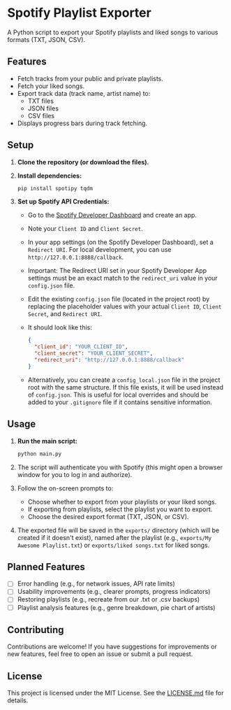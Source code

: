 # Spotify Playlist Exporter

A Python script to export your Spotify playlists and liked songs to various formats (TXT, JSON, CSV).

## Features

- Fetch tracks from your public and private playlists.
- Fetch your liked songs.
- Export track data (track name, artist name) to:
    - TXT files
    - JSON files
    - CSV files
- Displays progress bars during track fetching.

## Setup

1.  **Clone the repository (or download the files).**
2.  **Install dependencies:**

    ```bash
    pip install spotipy tqdm
    ```
3.  **Set up Spotify API Credentials:**
    *   Go to the [Spotify Developer Dashboard](https://developer.spotify.com/dashboard/) and create an app.
    *   Note your `Client ID` and `Client Secret`.
    *   In your app settings (on the Spotify Developer Dashboard), set a `Redirect URI`. For local development, you can use `http://127.0.0.1:8888/callback`.
    *   Important: The Redirect URI set in your Spotify Developer App settings must be an exact match to the `redirect_uri` value in your `config.json` file.
    *   Edit the existing `config.json` file (located in the project root) by replacing the placeholder values with your actual `Client ID`, `Client Secret`, and `Redirect URI`.
    *   It should look like this:

        ```json
        {
          "client_id": "YOUR_CLIENT_ID",
          "client_secret": "YOUR_CLIENT_SECRET",
          "redirect_uri": "http://127.0.0.1:8888/callback"
        }
        ```
    *   Alternatively, you can create a `config_local.json` file in the project root with the same structure. If this file exists, it will be used instead of `config.json`. This is useful for local overrides and should be added to your `.gitignore` file if it contains sensitive information.

## Usage

1.  **Run the main script:**

    ```bash
    python main.py
    ```
2.  The script will authenticate you with Spotify (this might open a browser window for you to log in and authorize).
3.  Follow the on-screen prompts to:
    *   Choose whether to export from your playlists or your liked songs.
    *   If exporting from playlists, select the playlist you want to export.
    *   Choose the desired export format (TXT, JSON, or CSV).
4.  The exported file will be saved in the `exports/` directory (which will be created if it doesn't exist), named after the playlist (e.g., `exports/My Awesome Playlist.txt`) or `exports/liked songs.txt` for liked songs.

## Planned Features

- [ ] Error handling (e.g., for network issues, API rate limits)
- [ ] Usability improvements (e.g., clearer prompts, progress indicators)
- [ ] Restoring playlists (e.g., recreate from our .txt or .csv backups)
- [ ] Playlist analysis features (e.g., genre breakdown, pie chart of artists)

## Contributing

Contributions are welcome! If you have suggestions for improvements or new features, feel free to open an issue or submit a pull request.

## License

This project is licensed under the MIT License. See the [LICENSE.md](LICENSE.md) file for details.
